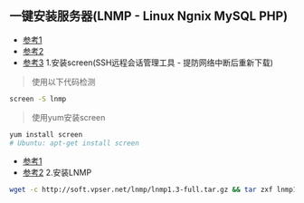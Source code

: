 ## 一键安装服务器(LNMP - Linux Ngnix MySQL PHP)

* [参考1](https://lnmp.org/install.html)
* [参考2](https://www.vpser.net/manage/run-screen-lnmp.html)
* [参考3](https://www.vpser.net/manage/screen.html)
1.安装screen(SSH远程会话管理工具 - 提防网络中断后重新下载)
> 使用以下代码检测
```bash
screen -S lnmp
```
> 使用yum安装screen
```bash
yum install screen
# Ubuntu: apt-get install screen
```

* [参考1](https://lnmp.org/download.html)
* [参考2](https://lnmp.org/faq/lnmp-download-source.html)
2.安装LNMP
```bash
wget -c http://soft.vpser.net/lnmp/lnmp1.3-full.tar.gz && tar zxf lnmp1.3-full.tar.gz && cd lnmp1.3-full && ./install.sh lnmp
```

